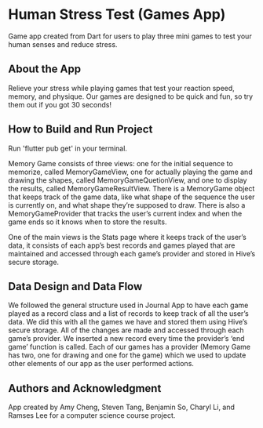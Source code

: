 # Human Stress Test (Games App)
Game app created from Dart for users to play three mini games to test your human senses and reduce stress.

## About the App
Relieve your stress while playing games that test your reaction speed, memory, and physique. Our games are designed to be quick and fun, so try them out if you got 30 seconds!

## How to Build and Run Project
Run 'flutter pub get' in your terminal.

Memory Game consists of three views: one for the initial sequence to memorize, called MemoryGameView, one for actually playing the game and drawing the shapes, called MemoryGameQuetionView, and one to display the results, called MemoryGameResultView. There is a MemoryGame object that keeps track of the game data, like what shape of the sequence the user is currently on, and what shape they’re supposed to draw. There is also a MemoryGameProvider that tracks the user’s current index and when the game ends so it knows when to store the results.

One of the main views is the Stats page where it keeps track of the user’s data, it consists of each app’s best records and games played that are maintained and accessed through each game’s provider and stored in Hive’s secure storage. 

## Data Design and Data Flow 
We followed the general structure used in Journal App to have each game played as a record class and a list of records to keep track of all the user’s data. We did this with all the games we have and stored them using Hive’s secure storage. All of the changes are made and accessed through each game’s provider. We inserted a new record every time the provider’s ‘end game’ function is called. Each of our games has a provider (Memory Game has two, one for drawing and one for the game) which we used to update other elements of our app as the user performed actions.

## Authors and Acknowledgment
App created by Amy Cheng, Steven Tang, Benjamin So, Charyl Li, and Ramses Lee for a computer science course project.
